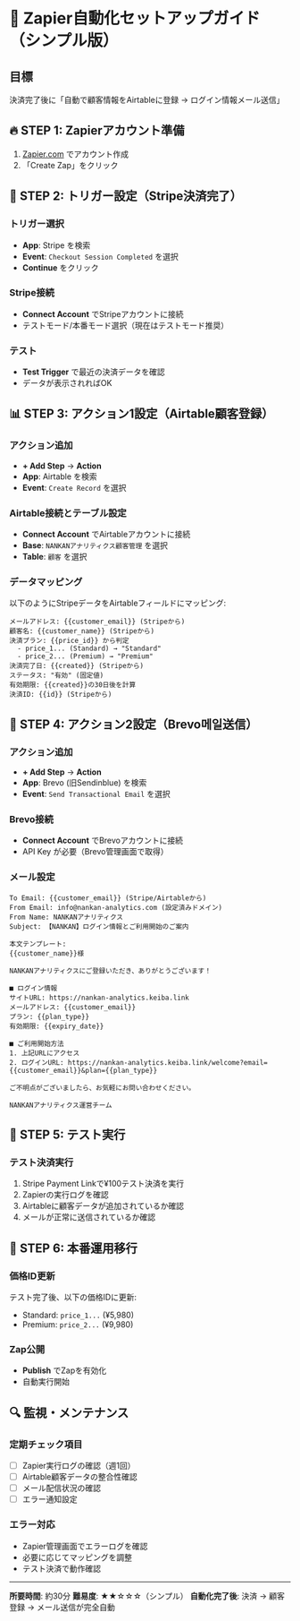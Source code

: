 # 🚀 Zapier自動化セットアップガイド（シンプル版）

## 目標
決済完了後に「自動で顧客情報をAirtableに登録 → ログイン情報メール送信」

## 🔥 STEP 1: Zapierアカウント準備
1. [Zapier.com](https://zapier.com) でアカウント作成
2. 「Create Zap」をクリック

## 🎯 STEP 2: トリガー設定（Stripe決済完了）

### トリガー選択
- **App**: Stripe を検索
- **Event**: `Checkout Session Completed` を選択
- **Continue** をクリック

### Stripe接続
- **Connect Account** でStripeアカウントに接続
- テストモード/本番モード選択（現在はテストモード推奨）

### テスト
- **Test Trigger** で最近の決済データを確認
- データが表示されればOK

## 📊 STEP 3: アクション1設定（Airtable顧客登録）

### アクション追加
- **+ Add Step** → **Action**
- **App**: Airtable を検索
- **Event**: `Create Record` を選択

### Airtable接続とテーブル設定
- **Connect Account** でAirtableアカウントに接続
- **Base**: `NANKANアナリティクス顧客管理` を選択
- **Table**: `顧客` を選択

### データマッピング
以下のようにStripeデータをAirtableフィールドにマッピング:

```
メールアドレス: {{customer_email}} (Stripeから)
顧客名: {{customer_name}} (Stripeから)
決済プラン: {{price_id}} から判定
  - price_1... (Standard) → "Standard"  
  - price_2... (Premium) → "Premium"
決済完了日: {{created}} (Stripeから)
ステータス: "有効" (固定値)
有効期限: {{created}}の30日後を計算
決済ID: {{id}} (Stripeから)
```

## 📧 STEP 4: アクション2設定（Brevo메일送信）

### アクション追加
- **+ Add Step** → **Action**  
- **App**: Brevo (旧Sendinblue) を検索
- **Event**: `Send Transactional Email` を選択

### Brevo接続
- **Connect Account** でBrevoアカウントに接続
- API Key が必要（Brevo管理画面で取得）

### メール設定
```
To Email: {{customer_email}} (Stripe/Airtableから)
From Email: info@nankan-analytics.com (設定済みドメイン)
From Name: NANKANアナリティクス
Subject: 【NANKAN】ログイン情報とご利用開始のご案内

本文テンプレート:
{{customer_name}}様

NANKANアナリティクスにご登録いただき、ありがとうございます！

■ ログイン情報
サイトURL: https://nankan-analytics.keiba.link
メールアドレス: {{customer_email}}
プラン: {{plan_type}}
有効期限: {{expiry_date}}

■ ご利用開始方法
1. 上記URLにアクセス
2. ログインURL: https://nankan-analytics.keiba.link/welcome?email={{customer_email}}&plan={{plan_type}}

ご不明点がございましたら、お気軽にお問い合わせください。

NANKANアナリティクス運営チーム
```

## 🧪 STEP 5: テスト実行

### テスト決済実行
1. Stripe Payment Linkで¥100テスト決済を実行
2. Zapierの実行ログを確認
3. Airtableに顧客データが追加されているか確認
4. メールが正常に送信されているか確認

## 🚀 STEP 6: 本番運用移行

### 価格ID更新
テスト完了後、以下の価格IDに更新:
- Standard: `price_1...` (¥5,980)
- Premium: `price_2...` (¥9,980)

### Zap公開
- **Publish** でZapを有効化
- 自動実行開始

## 🔍 監視・メンテナンス

### 定期チェック項目
- [ ] Zapier実行ログの確認（週1回）
- [ ] Airtable顧客データの整合性確認
- [ ] メール配信状況の確認
- [ ] エラー通知設定

### エラー対応
- Zapier管理画面でエラーログを確認
- 必要に応じてマッピングを調整
- テスト決済で動作確認

---

**所要時間**: 約30分
**難易度**: ★★☆☆☆（シンプル）
**自動化完了後**: 決済 → 顧客登録 → メール送信が完全自動